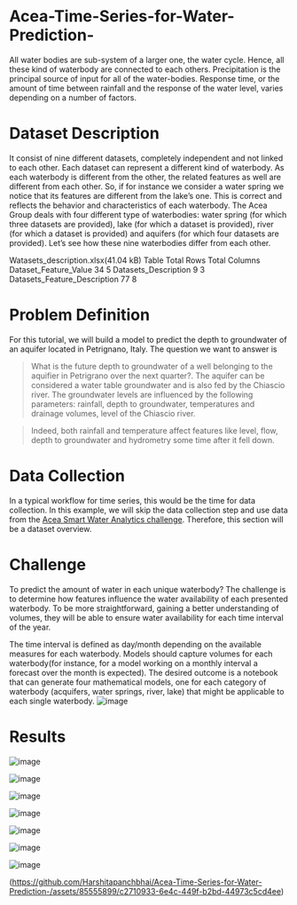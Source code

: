 # Acea-Time-Series-for-Water-Prediction-
All water bodies  are sub-system of a larger one, the water cycle.   Hence, all these kind of waterbody are connected to each others.  Precipitation is the principal source of input for all of the water-bodies.   Response time, or the amount of time between rainfall and the response of the water level, varies depending on a number of factors.
# Dataset Description
It consist of  nine different datasets, completely independent and not linked to each other. Each dataset can represent a different kind of waterbody. As each waterbody is different from the other, the related features as well are different from each other. So, if for instance we consider a water spring we notice that its features are different from the lake’s one. This is correct and reflects the behavior and characteristics of each waterbody. The Acea Group deals with four different type of waterbodies: water spring (for which three datasets are provided), lake (for which a dataset is provided), river (for which a dataset is provided) and aquifers (for which four datasets are provided).
Let’s see how these nine waterbodies differ from each other.

Watasets_description.xlsx(41.04 kB)
Table	Total Rows	Total Columns
Dataset_Feature_Value	34	5
Datasets_Description	9	3
Datasets_Feature_Description	77	8

# Problem Definition
For this tutorial, we will build a model to predict the depth to groundwater of an aquifer located in Petrignano, Italy. The question we want to answer is
> What is the future depth to groundwater of a well belonging to the aquifier in Petrigrano over the next quarter?. The aquifer can be considered a water table groundwater and is also fed by the Chiascio river. The groundwater levels are influenced by the following parameters: rainfall, depth to groundwater, temperatures and drainage volumes, level of the Chiascio river.

> Indeed, both rainfall and temperature affect features like level, flow, depth to groundwater and hydrometry some time after it fell down. 

# Data Collection 
In a typical workflow for time series, this would be the time for data collection. In this example, we will skip the data collection step and use data from the [Acea Smart Water Analytics challenge](https://www.kaggle.com/c/acea-water-prediction/). Therefore, this section will be a dataset overview. 
# Challenge
To predict the amount of water in each unique waterbody? The challenge is to determine how features influence the water availability of each presented waterbody. To be more straightforward, gaining a better understanding of volumes, they will be able to ensure water availability for each time interval of the year.

The time interval is defined as day/month depending on the available measures for each waterbody. Models should capture volumes for each waterbody(for instance, for a model working on a monthly interval a forecast over the month is expected).
The desired outcome is a notebook that can generate four mathematical models, one for each category of waterbody (acquifers, water springs, river, lake) that might be applicable to each single waterbody.
![image](https://github.com/Harshitapanchbhai/Acea-Time-Series-for-Water-Prediction-/assets/85555899/c615aa8d-7167-44d1-8d60-3400e808505e)

# Results 

![image](https://github.com/Harshitapanchbhai/Acea-Time-Series-for-Water-Prediction-/assets/85555899/7e13e4c2-3c71-48c9-9be1-408bb165c5c7)

![image](https://github.com/Harshitapanchbhai/Acea-Time-Series-for-Water-Prediction-/assets/85555899/19322331-de48-468a-90d4-9df24adbe992)

![image](https://github.com/Harshitapanchbhai/Acea-Time-Series-for-Water-Prediction-/assets/85555899/8985a42e-0c84-4424-8839-99950c91c458)

![image](https://github.com/Harshitapanchbhai/Acea-Time-Series-for-Water-Prediction-/assets/85555899/20379b46-4a25-49ab-8f0c-83436c44504f)

![image](https://github.com/Harshitapanchbhai/Acea-Time-Series-for-Water-Prediction-/assets/85555899/9a94076a-82f8-4183-bcc0-e8b7d0667c7f)

![image](https://github.com/Harshitapanchbhai/Acea-Time-Series-for-Water-Prediction-/assets/85555899/19476859-5ed7-48d4-a7e7-4c263101b283)

![image](https://github.com/Harshitapanchbhai/Acea-Time-Series-for-Water-Prediction-/assets/85555899/f2a51fa8-1496-4dca-bb5f-2d4a19c98fe9)

(https://github.com/Harshitapanchbhai/Acea-Time-Series-for-Water-Prediction-/assets/85555899/c2710933-6e4c-449f-b2bd-44973c5cd4ee)






